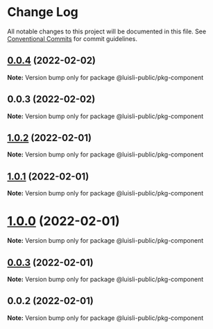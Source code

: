 # Change Log

All notable changes to this project will be documented in this file.
See [Conventional Commits](https://conventionalcommits.org) for commit guidelines.

## [0.0.4](https://github.com/luisli88/test-nx-lerna/compare/@luisli-public/pkg-component@0.0.3...@luisli-public/pkg-component@0.0.4) (2022-02-02)

**Note:** Version bump only for package @luisli-public/pkg-component





## 0.0.3 (2022-02-02)

**Note:** Version bump only for package @luisli-public/pkg-component





## [1.0.2](https://github.com/luisli-public/test-nx-lerna/compare/@luisli-public/pkg-component@0.0.2...@luisli-public/pkg-component@1.0.2) (2022-02-01)

**Note:** Version bump only for package @luisli-public/pkg-component





## [1.0.1](https://github.com/luisli-public/test-nx-lerna/compare/@luisli-public/pkg-component@0.0.2...@luisli-public/pkg-component@1.0.1) (2022-02-01)

**Note:** Version bump only for package @luisli-public/pkg-component





# [1.0.0](https://github.com/luisli-public/test-nx-lerna/compare/@luisli-public/pkg-component@0.0.2...@luisli-public/pkg-component@1.0.0) (2022-02-01)

**Note:** Version bump only for package @luisli-public/pkg-component





## [0.0.3](https://github.com/luisli-public/test-nx-lerna/compare/@luisli-public/pkg-component@0.0.2...@luisli-public/pkg-component@0.0.3) (2022-02-01)

**Note:** Version bump only for package @luisli-public/pkg-component





## 0.0.2 (2022-02-01)

**Note:** Version bump only for package @luisli-public/pkg-component
